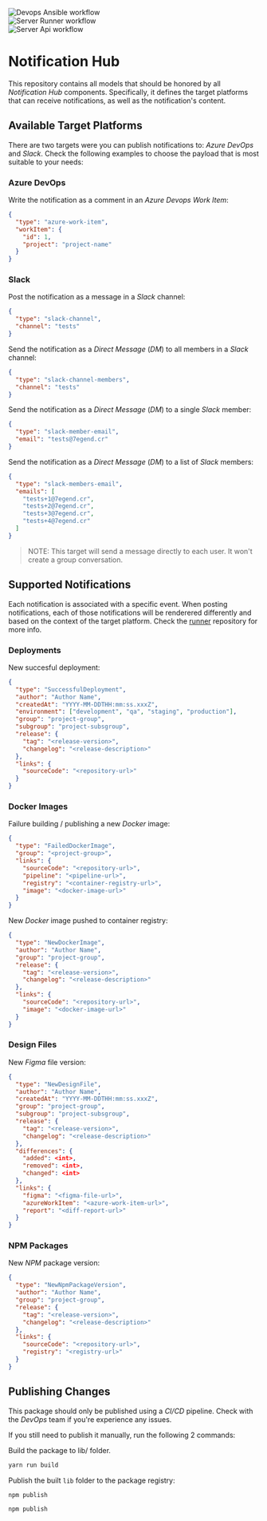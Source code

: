 ![Devops Ansible workflow](https://github.com/7egend/notification-hub/actions/workflows/main-devops-ansible.yml/badge.svg) <br/>
![Server Runner workflow](https://github.com/7egend/notification-hub/actions/workflows/main-server-runner.yml/badge.svg) <br/>
![Server Api workflow](https://github.com/7egend/notification-hub/actions/workflows/main-server-api.yml/badge.svg)

# Notification Hub

This repository contains all models that should be honored by all _Notification Hub_ components. Specifically, it defines the target platforms that can receive notifications, as well as the notification's content.

## Available Target Platforms

There are two targets were you can publish notifications to: _Azure DevOps_ and _Slack_. Check the following examples to choose the payload that is most suitable to your needs:

### Azure DevOps

Write the notification as a comment in an _Azure Devops Work Item_:

```json
{
  "type": "azure-work-item",
  "workItem": {
    "id": 1,
    "project": "project-name"
  }
}
```

### Slack

Post the notification as a message in a _Slack_ channel:

```json
{
  "type": "slack-channel",
  "channel": "tests"
}
```

Send the notification as a _Direct Message_ (_DM_) to all members in a _Slack_ channel:

```json
{
  "type": "slack-channel-members",
  "channel": "tests"
}
```

Send the notification as a _Direct Message_ (_DM_) to a single _Slack_ member:

```json
{
  "type": "slack-member-email",
  "email": "tests@7egend.cr"
}
```

Send the notification as a _Direct Message_ (_DM_) to a list of _Slack_ members:

```json
{
  "type": "slack-members-email",
  "emails": [
    "tests+1@7egend.cr",
    "tests+2@7egend.cr",
    "tests+3@7egend.cr",
    "tests+4@7egend.cr"
  ]
}
```

> NOTE: This target will send a message directly to each user. It won't create a group conversation.

## Supported Notifications

Each notification is associated with a specific event. When posting notifications, each of those notifications will be renderered differently and based on the context of the target platform. Check the [runner](https://gitlab.com/7egend/projects/home/microservices/notification-hub/server/runner) repository for more info.

### Deployments

New succesful deployment:

```json
{
  "type": "SuccessfulDeployment",
  "author": "Author Name",
  "createdAt": "YYYY-MM-DDTHH:mm:ss.xxxZ",
  "environment": ["development", "qa", "staging", "production"],
  "group": "project-group",
  "subgroup": "project-subsgroup",
  "release": {
    "tag": "<release-version>",
    "changelog": "<release-description>"
  },
  "links": {
    "sourceCode": "<repository-url>"
  }
}
```

### Docker Images

Failure building / publishing a new _Docker_ image:

```json
{
  "type": "FailedDockerImage",
  "group": "<project-group>",
  "links": {
    "sourceCode": "<repository-url>",
    "pipeline": "<pipeline-url>",
    "registry": "<container-registry-url>",
    "image": "<docker-image-url>"
  }
}
```

New _Docker_ image pushed to container registry:

```json
{
  "type": "NewDockerImage",
  "author": "Author Name",
  "group": "project-group",
  "release": {
    "tag": "<release-version>",
    "changelog": "<release-description>"
  },
  "links": {
    "sourceCode": "<repository-url>",
    "image": "<docker-image-url>"
  }
}
```

### Design Files

New _Figma_ file version:

```json
{
  "type": "NewDesignFile",
  "author": "Author Name",
  "createdAt": "YYYY-MM-DDTHH:mm:ss.xxxZ",
  "group": "project-group",
  "subgroup": "project-subsgroup",
  "release": {
    "tag": "<release-version>",
    "changelog": "<release-description>"
  },
  "differences": {
    "added": <int>,
    "removed": <int>,
    "changed": <int>
  },
  "links": {
    "figma": "<figma-file-url>",
    "azureWorkItem": "<azure-work-item-url>",
    "report": "<diff-report-url>"
  }
}
```

### NPM Packages

New _NPM_ package version:

```json
{
  "type": "NewNpmPackageVersion",
  "author": "Author Name",
  "group": "project-group",
  "release": {
    "tag": "<release-version>",
    "changelog": "<release-description>"
  },
  "links": {
    "sourceCode": "<repository-url>",
    "registry": "<registry-url>"
  }
}
```

## Publishing Changes

This package should only be published using a _CI/CD_ pipeline. Check with the _DevOps_ team if you're experience any issues.

If you still need to publish it manually, run the following 2 commands:

Build the package to lib/ folder.

```bash
yarn run build
```

Publish the built `lib` folder to the package registry:

```bash
npm publish
```

```bash
npm publish
```
